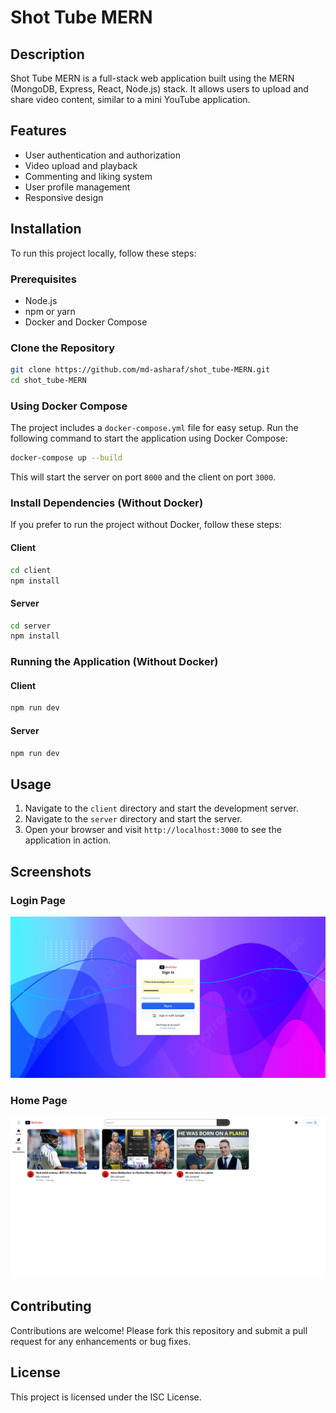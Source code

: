 # Shot Tube MERN

## Description

Shot Tube MERN is a full-stack web application built using the MERN (MongoDB, Express, React, Node.js) stack. It allows users to upload and share video content, similar to a mini YouTube application.

## Features

- User authentication and authorization
- Video upload and playback
- Commenting and liking system
- User profile management
- Responsive design

## Installation

To run this project locally, follow these steps:

### Prerequisites

- Node.js
- npm or yarn
- Docker and Docker Compose

### Clone the Repository

```bash
git clone https://github.com/md-asharaf/shot_tube-MERN.git
cd shot_tube-MERN
```

### Using Docker Compose

The project includes a `docker-compose.yml` file for easy setup. Run the following command to start the application using Docker Compose:

```bash
docker-compose up --build
```

This will start the server on port `8000` and the client on port `3000`.

### Install Dependencies (Without Docker)

If you prefer to run the project without Docker, follow these steps:

#### Client

```bash
cd client
npm install
```

#### Server

```bash
cd server
npm install
```

### Running the Application (Without Docker)

#### Client

```bash
npm run dev
```

#### Server

```bash
npm run dev
```

## Usage

1. Navigate to the `client` directory and start the development server.
2. Navigate to the `server` directory and start the server.
3. Open your browser and visit `http://localhost:3000` to see the application in action.

## Screenshots

### Login Page

![Login Page](./assets/login-page.png)

### Home Page

![Home Page](./assets/home-page.png)

## Contributing

Contributions are welcome! Please fork this repository and submit a pull request for any enhancements or bug fixes.

## License

This project is licensed under the ISC License.
